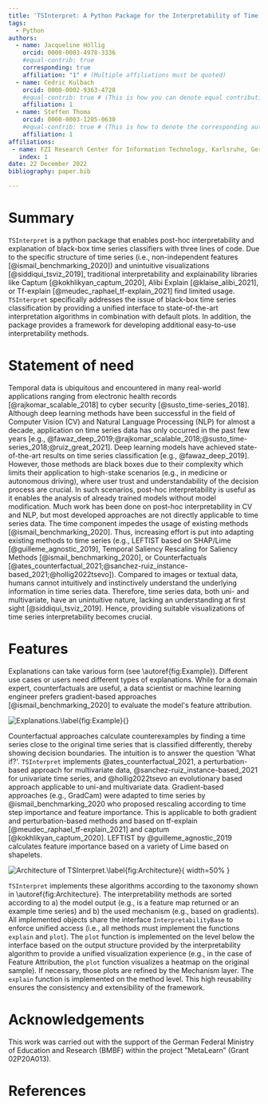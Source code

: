 ```yaml
---
title: 'TSInterpret: A Python Package for the Interpretability of Time Series Classification'
tags:
  - Python
authors:
  - name: Jacqueline Höllig 
    orcid: 0000-0003-4978-3336
    #equal-contrib: true
    corresponding: true
    affiliation: "1" # (Multiple affiliations must be quoted)
  - name: Cedric Kulbach
    orcid: 0000-0002-9363-4728
    #equal-contrib: true # (This is how you can denote equal contributions between multiple authors)
    affiliation: 1
  - name: Steffen Thoma
    orcid: 0000-0003-1205-0630
    #equal-contrib: true # (This is how to denote the corresponding author)
    affiliation: 1
affiliations:
 - name: FZI Research Center for Information Technology, Karlsruhe, Germany
   index: 1
date: 22 December 2022
bibliography: paper.bib

---
```


# Summary

`TSInterpret` is a python package that enables post-hoc interpretability and explanation of black-box time series classifiers with three lines of code. Due to the specific structure of time series (i.e., non-independent features [@ismail_benchmarking_2020]) and unintuitive visualizations [@siddiqui_tsviz_2019], traditional interpretability and explainability libraries like Captum [@kokhlikyan_captum_2020], Alibi Explain [@klaise_alibi_2021], or Tf-explain [@meudec_raphael_tf-explain_2021] find limited usage. `TSInterpret` specifically addresses the issue of black-box time series classification by providing a unified interface to state-of-the-art interpretation algorithms in combination with default plots. In addition, the package provides a framework for developing additional easy-to-use interpretability methods. 

# Statement of need

Temporal data is ubiquitous and encountered in many real-world applications ranging from electronic health records [@rajkomar_scalable_2018] to cyber security [@susto_time-series_2018]. Although deep learning methods have been successful in the field of Computer Vision (CV) and Natural Language Processing (NLP) for almost a decade, application on time series data has only occurred in the past few years [e.g., @fawaz_deep_2019;@rajkomar_scalable_2018;@susto_time-series_2018;@ruiz_great_2021]. Deep learning models have achieved state-of-the-art results on time series classification [e.g., @fawaz_deep_2019]. However, those methods are black boxes due to their complexity which limits their application to high-stake scenarios (e.g., in medicine or autonomous driving), where user trust and understandability of the decision process are crucial. In such scenarios, post-hoc interpretability is useful as it enables the analysis of already trained models without model modification. Much work has been done on post-hoc interpretability in CV and NLP, but most developed approaches are not directly applicable to time series data. The time component impedes the usage of existing methods  [@ismail_benchmarking_2020]. Thus, increasing effort is put into adapting existing methods to time series (e.g., LEFTIST based on SHAP/Lime [@guilleme_agnostic_2019], Temporal Saliency Rescaling for Saliency Methods [@ismail_benchmarking_2020], or Counterfactuals [@ates_counterfactual_2021;@sanchez-ruiz_instance-based_2021;@hollig2022tsevo]). Compared to images or textual data, humans cannot intuitively and instinctively understand the underlying information in time series data. Therefore, time series data, both uni- and multivariate, have an unintuitive nature, lacking an understanding at first sight  [@siddiqui_tsviz_2019]. Hence, providing suitable visualizations of time series interpretability becomes crucial.

# Features

Explanations can take various form (see \autoref{fig:Example}). Different use cases or users need different types of explanations. While for a domain expert, counterfactuals are useful, a data scientist or machine learning engineer prefers gradient-based approaches [@ismail_benchmarking_2020] to evaluate the model's feature attribution.

![Explanations.\label{fig:Example}](ECG.png){}

Counterfactual approaches calculate counterexamples by finding a time series close to the original time series that is classified differently, thereby showing decision boundaries. The intuition is to answer the question 'What if?'. `TSInterpret` implements @ates_counterfactual_2021, a perturbation-based approach for multivariate data, @sanchez-ruiz_instance-based_2021 for univariate time series, and @hollig2022tsevo an evolutionary based approach applicable to uni-and multivariate data.
Gradient-based approaches (e.g., GradCam) were adapted to time series by @ismail_benchmarking_2020 who proposed rescaling according to time step importance and feature importance. This is applicable to both gradient and perturbation-based methods and based on tf-explain [@meudec_raphael_tf-explain_2021] and captum [@kokhlikyan_captum_2020]. 
LEFTIST by @guilleme_agnostic_2019 calculates feature importance based on a variety of Lime based on shapelets.

![Architecture of TSInterpret.\label{fig:Architecture}](Taxonomy.png){ width=50% }

`TSInterpret` implements these algorithms according to the taxonomy shown in \autoref{fig:Architecture}. The interpretability methods are sorted according to a) the model output (e.g., is a feature map returned or an example time series) and b) the used mechanism (e.g., based on gradients). All implemented objects share the interface `InterpretabilityBase` to enforce unified access (i.e., all methods must implement the functions `explain` and `plot`). The `plot` function is implemented on the level below the interface based on the output structure provided by the interpretability algorithm to provide a unified visualization experience (e.g., in the case of Feature Attribution, the `plot` function visualizes a heatmap on the original sample). If necessary, those plots are refined by the Mechanism layer. The `explain` function is implemented on the method level. This high reusability ensures the consistency and extensibility of the framework.

# Acknowledgements

This work was carried out with the support of the German Federal Ministry of Education
and Research (BMBF) within the project ”MetaLearn” (Grant 02P20A013).

# References

